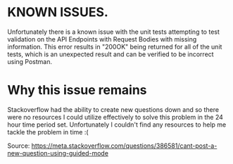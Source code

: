 
# KNOWN ISSUES.

Unfortunately there is a known issue with the unit tests attempting to test validation on 
the API Endpoints with Request Bodies with missing information. This error results in "200OK" being
returned for all of the unit tests, which is an unexpected result and can be verified to be incorrect
using Postman.

# Why this issue remains

Stackoverflow had the ability to create new questions down and so there were no resources 
I could utilize effectively to solve this problem in the 24 hour time period set. Unfortunately
I couldn't find any resources to help me tackle the problem in time :(

Source: https://meta.stackoverflow.com/questions/386581/cant-post-a-new-question-using-guided-mode
